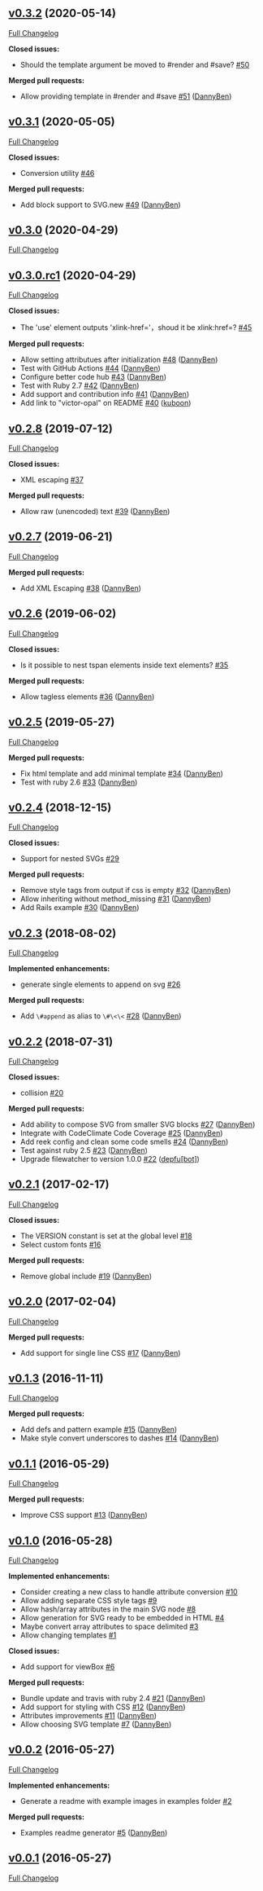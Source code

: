 ## [v0.3.2](https://github.com/DannyBen/victor/tree/v0.3.2) (2020-05-14)

[Full Changelog](https://github.com/DannyBen/victor/compare/v0.3.1...v0.3.2)

**Closed issues:**

- Should the template argument be moved to \#render and \#save? [\#50](https://github.com/DannyBen/victor/issues/50)

**Merged pull requests:**

- Allow providing template in \#render and \#save [\#51](https://github.com/DannyBen/victor/pull/51) ([DannyBen](https://github.com/DannyBen))

## [v0.3.1](https://github.com/DannyBen/victor/tree/v0.3.1) (2020-05-05)

[Full Changelog](https://github.com/DannyBen/victor/compare/v0.3.0...v0.3.1)

**Closed issues:**

- Conversion utility [\#46](https://github.com/DannyBen/victor/issues/46)

**Merged pull requests:**

- Add block support to SVG.new [\#49](https://github.com/DannyBen/victor/pull/49) ([DannyBen](https://github.com/DannyBen))

## [v0.3.0](https://github.com/DannyBen/victor/tree/v0.3.0) (2020-04-29)

[Full Changelog](https://github.com/DannyBen/victor/compare/v0.3.0.rc1...v0.3.0)

## [v0.3.0.rc1](https://github.com/DannyBen/victor/tree/v0.3.0.rc1) (2020-04-29)

[Full Changelog](https://github.com/DannyBen/victor/compare/v0.2.8...v0.3.0.rc1)

**Closed issues:**

- The 'use' element outputs 'xlink-href='，shoud it be xlink:href=? [\#45](https://github.com/DannyBen/victor/issues/45)

**Merged pull requests:**

- Allow setting attributues after initialization [\#48](https://github.com/DannyBen/victor/pull/48) ([DannyBen](https://github.com/DannyBen))
- Test with GitHub Actions [\#44](https://github.com/DannyBen/victor/pull/44) ([DannyBen](https://github.com/DannyBen))
- Configure better code hub [\#43](https://github.com/DannyBen/victor/pull/43) ([DannyBen](https://github.com/DannyBen))
- Test with Ruby 2.7 [\#42](https://github.com/DannyBen/victor/pull/42) ([DannyBen](https://github.com/DannyBen))
- Add support and contribution info [\#41](https://github.com/DannyBen/victor/pull/41) ([DannyBen](https://github.com/DannyBen))
- Add link to "victor-opal" on README [\#40](https://github.com/DannyBen/victor/pull/40) ([kuboon](https://github.com/kuboon))

## [v0.2.8](https://github.com/DannyBen/victor/tree/v0.2.8) (2019-07-12)

[Full Changelog](https://github.com/DannyBen/victor/compare/v0.2.7...v0.2.8)

**Closed issues:**

- XML escaping [\#37](https://github.com/DannyBen/victor/issues/37)

**Merged pull requests:**

- Allow raw \(unencoded\) text [\#39](https://github.com/DannyBen/victor/pull/39) ([DannyBen](https://github.com/DannyBen))

## [v0.2.7](https://github.com/DannyBen/victor/tree/v0.2.7) (2019-06-21)

[Full Changelog](https://github.com/DannyBen/victor/compare/v0.2.6...v0.2.7)

**Merged pull requests:**

- Add XML Escaping [\#38](https://github.com/DannyBen/victor/pull/38) ([DannyBen](https://github.com/DannyBen))

## [v0.2.6](https://github.com/DannyBen/victor/tree/v0.2.6) (2019-06-02)

[Full Changelog](https://github.com/DannyBen/victor/compare/v0.2.5...v0.2.6)

**Closed issues:**

- Is it possible to nest tspan elements inside text elements? [\#35](https://github.com/DannyBen/victor/issues/35)

**Merged pull requests:**

- Allow tagless elements [\#36](https://github.com/DannyBen/victor/pull/36) ([DannyBen](https://github.com/DannyBen))

## [v0.2.5](https://github.com/DannyBen/victor/tree/v0.2.5) (2019-05-27)

[Full Changelog](https://github.com/DannyBen/victor/compare/v0.2.4...v0.2.5)

**Merged pull requests:**

- Fix html template and add minimal template [\#34](https://github.com/DannyBen/victor/pull/34) ([DannyBen](https://github.com/DannyBen))
- Test with ruby 2.6 [\#33](https://github.com/DannyBen/victor/pull/33) ([DannyBen](https://github.com/DannyBen))

## [v0.2.4](https://github.com/DannyBen/victor/tree/v0.2.4) (2018-12-15)

[Full Changelog](https://github.com/DannyBen/victor/compare/v0.2.3...v0.2.4)

**Closed issues:**

- Support for nested SVGs [\#29](https://github.com/DannyBen/victor/issues/29)

**Merged pull requests:**

- Remove style tags from output if css is empty [\#32](https://github.com/DannyBen/victor/pull/32) ([DannyBen](https://github.com/DannyBen))
- Allow inheriting without method\_missing [\#31](https://github.com/DannyBen/victor/pull/31) ([DannyBen](https://github.com/DannyBen))
- Add Rails example [\#30](https://github.com/DannyBen/victor/pull/30) ([DannyBen](https://github.com/DannyBen))

## [v0.2.3](https://github.com/DannyBen/victor/tree/v0.2.3) (2018-08-02)

[Full Changelog](https://github.com/DannyBen/victor/compare/v0.2.2...v0.2.3)

**Implemented enhancements:**

- generate single elements to append on svg [\#26](https://github.com/DannyBen/victor/issues/26)

**Merged pull requests:**

- Add `\#append` as alias to `\#\<\<` [\#28](https://github.com/DannyBen/victor/pull/28) ([DannyBen](https://github.com/DannyBen))

## [v0.2.2](https://github.com/DannyBen/victor/tree/v0.2.2) (2018-07-31)

[Full Changelog](https://github.com/DannyBen/victor/compare/v0.2.1...v0.2.2)

**Closed issues:**

- collision [\#20](https://github.com/DannyBen/victor/issues/20)

**Merged pull requests:**

- Add ability to compose SVG from smaller SVG blocks [\#27](https://github.com/DannyBen/victor/pull/27) ([DannyBen](https://github.com/DannyBen))
- Integrate with CodeClimate Code Coverage [\#25](https://github.com/DannyBen/victor/pull/25) ([DannyBen](https://github.com/DannyBen))
- Add reek config and clean some code smells [\#24](https://github.com/DannyBen/victor/pull/24) ([DannyBen](https://github.com/DannyBen))
- Test against ruby 2.5 [\#23](https://github.com/DannyBen/victor/pull/23) ([DannyBen](https://github.com/DannyBen))
- Upgrade filewatcher to version 1.0.0 [\#22](https://github.com/DannyBen/victor/pull/22) ([depfu[bot]](https://github.com/apps/depfu))

## [v0.2.1](https://github.com/DannyBen/victor/tree/v0.2.1) (2017-02-17)

[Full Changelog](https://github.com/DannyBen/victor/compare/v0.2.0...v0.2.1)

**Closed issues:**

- The VERSION constant is set at the global level [\#18](https://github.com/DannyBen/victor/issues/18)
- Select custom fonts [\#16](https://github.com/DannyBen/victor/issues/16)

**Merged pull requests:**

- Remove global include [\#19](https://github.com/DannyBen/victor/pull/19) ([DannyBen](https://github.com/DannyBen))

## [v0.2.0](https://github.com/DannyBen/victor/tree/v0.2.0) (2017-02-04)

[Full Changelog](https://github.com/DannyBen/victor/compare/v0.1.3...v0.2.0)

**Merged pull requests:**

- Add support for single line CSS [\#17](https://github.com/DannyBen/victor/pull/17) ([DannyBen](https://github.com/DannyBen))

## [v0.1.3](https://github.com/DannyBen/victor/tree/v0.1.3) (2016-11-11)

[Full Changelog](https://github.com/DannyBen/victor/compare/v0.1.1...v0.1.3)

**Merged pull requests:**

- Add defs and pattern example [\#15](https://github.com/DannyBen/victor/pull/15) ([DannyBen](https://github.com/DannyBen))
- Make style convert underscores to dashes [\#14](https://github.com/DannyBen/victor/pull/14) ([DannyBen](https://github.com/DannyBen))

## [v0.1.1](https://github.com/DannyBen/victor/tree/v0.1.1) (2016-05-29)

[Full Changelog](https://github.com/DannyBen/victor/compare/v0.1.0...v0.1.1)

**Merged pull requests:**

- Improve CSS support [\#13](https://github.com/DannyBen/victor/pull/13) ([DannyBen](https://github.com/DannyBen))

## [v0.1.0](https://github.com/DannyBen/victor/tree/v0.1.0) (2016-05-28)

[Full Changelog](https://github.com/DannyBen/victor/compare/v0.0.2...v0.1.0)

**Implemented enhancements:**

- Consider creating a new class to handle attribute conversion [\#10](https://github.com/DannyBen/victor/issues/10)
- Allow adding separate CSS style tags [\#9](https://github.com/DannyBen/victor/issues/9)
- Allow hash/array attributes in the main SVG node [\#8](https://github.com/DannyBen/victor/issues/8)
- Allow generation for SVG ready to be embedded in HTML [\#4](https://github.com/DannyBen/victor/issues/4)
- Maybe convert array attributes to space delimited [\#3](https://github.com/DannyBen/victor/issues/3)
- Allow changing templates [\#1](https://github.com/DannyBen/victor/issues/1)

**Closed issues:**

- Add support for viewBox [\#6](https://github.com/DannyBen/victor/issues/6)

**Merged pull requests:**

- Bundle update and travis with ruby 2.4 [\#21](https://github.com/DannyBen/victor/pull/21) ([DannyBen](https://github.com/DannyBen))
- Add support for styling with CSS [\#12](https://github.com/DannyBen/victor/pull/12) ([DannyBen](https://github.com/DannyBen))
- Attributes improvements [\#11](https://github.com/DannyBen/victor/pull/11) ([DannyBen](https://github.com/DannyBen))
- Allow choosing SVG template [\#7](https://github.com/DannyBen/victor/pull/7) ([DannyBen](https://github.com/DannyBen))

## [v0.0.2](https://github.com/DannyBen/victor/tree/v0.0.2) (2016-05-27)

[Full Changelog](https://github.com/DannyBen/victor/compare/v0.0.1...v0.0.2)

**Implemented enhancements:**

- Generate a readme with example images in examples folder [\#2](https://github.com/DannyBen/victor/issues/2)

**Merged pull requests:**

- Examples readme generator [\#5](https://github.com/DannyBen/victor/pull/5) ([DannyBen](https://github.com/DannyBen))

## [v0.0.1](https://github.com/DannyBen/victor/tree/v0.0.1) (2016-05-27)

[Full Changelog](https://github.com/DannyBen/victor/compare/65cc66eb1e4cd1130712a5969b3de2e8c73fb6b8...v0.0.1)

